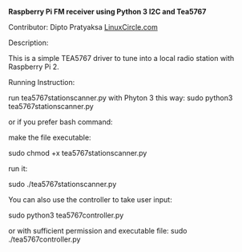 <b>Raspberry Pi FM receiver using Python 3 I2C and Tea5767</b>

Contributor: Dipto Pratyaksa
<a href="http://www.linuxcircle.com">LinuxCircle.com</a>

Description:

This is a simple TEA5767 driver to tune into a local radio station
with Raspberry Pi 2.


Running Instruction:

run tea5767stationscanner.py with Phyton 3 this way:
sudo python3 tea5767stationscanner.py

or if you prefer bash command:

make the file executable:

sudo chmod +x tea5767stationscanner.py

run it:

sudo ./tea5767stationscanner.py

You can also use the controller to take user input:

sudo python3 tea5767controller.py

or with sufficient permission and executable file:
sudo ./tea5767controller.py
